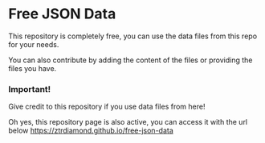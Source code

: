 # Free JSON Data
This repository is completely free, you can use the data files from this repo for your needs.

You can also contribute by adding the content of the files or providing the files you have.

### Important!
Give credit to this repository if you use data files from here!

Oh yes, this repository page is also active, you can access it with the url below
https://ztrdiamond.github.io/free-json-data
